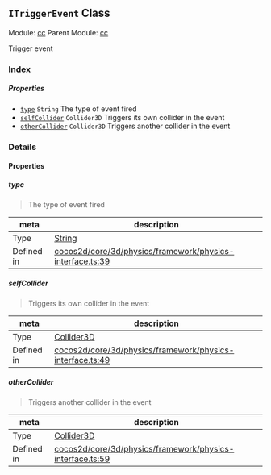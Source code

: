 ## `ITriggerEvent` Class



Module: [cc](../modules/cc.md)
Parent Module: [cc](../modules/cc.md)


Trigger event



### Index

##### Properties

  - [`type`](#type) `String` The type of event fired
  - [`selfCollider`](#selfcollider) `Collider3D` Triggers its own collider in the event
  - [`otherCollider`](#othercollider) `Collider3D` Triggers another collider in the event





### Details


#### Properties


##### type

> The type of event fired

| meta | description |
|------|-------------|
| Type | <a href="https://developer.mozilla.org/en/JavaScript/Reference/Global_Objects/String" class="crosslink external" target="_blank">String</a> |
| Defined in | [cocos2d/core/3d/physics/framework/physics-interface.ts:39](https://github.com/cocos-creator/engine/blob/793ed1e41a1e981ef927cb5ecccb6f051f942b50/cocos2d/core/3d/physics/framework/physics-interface.ts#L39) |



##### selfCollider

> Triggers its own collider in the event

| meta | description |
|------|-------------|
| Type | <a href="../classes/Collider3D.html" class="crosslink">Collider3D</a> |
| Defined in | [cocos2d/core/3d/physics/framework/physics-interface.ts:49](https://github.com/cocos-creator/engine/blob/793ed1e41a1e981ef927cb5ecccb6f051f942b50/cocos2d/core/3d/physics/framework/physics-interface.ts#L49) |



##### otherCollider

> Triggers another collider in the event

| meta | description |
|------|-------------|
| Type | <a href="../classes/Collider3D.html" class="crosslink">Collider3D</a> |
| Defined in | [cocos2d/core/3d/physics/framework/physics-interface.ts:59](https://github.com/cocos-creator/engine/blob/793ed1e41a1e981ef927cb5ecccb6f051f942b50/cocos2d/core/3d/physics/framework/physics-interface.ts#L59) |






